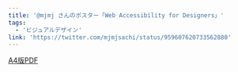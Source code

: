 ```yaml
---
title: '@mjmj さんのポスター「Web Accessibility for Designers」'
tags:
  - 'ビジュアルデザイン'
link: 'https://twitter.com/mjmjsachi/status/959607620733562880'
---
```


<a href="https://www.dropbox.com/s/11kq1shbiaxpfdw/a11y_4designers_A4.pdf">A4版PDF</a>
